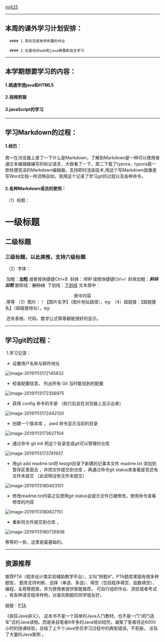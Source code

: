 [ml425]( https://github.com/ml425 )

------



## 本周的课外学习计划安排：

      #### 1.首先完成老师布置的作业

      #### 2.在基地对web和java再重新自主学习

------



## 本学期想要学习的内容：

#### 1.疏通学透java和HTML5

#### 2.视频剪辑

#### 3.javaScript的学习

------



## 学习Markdown的过程：

#### 1.经历：

​       周一在浏览器上查了一下什么是Markdown，了解到Markdown是一种可以使用普通文本编辑器编写的标记语言，大致看了一下，周二下载了typora，typora是一款轻便简洁的Markdown编辑器，支持即时渲染技术,用这个写Markdown就像是写Word文档一样流畅自如，我用这个记录了学习git的过程以及各种命令。

#### 2.各种Markdown语法的使用：

​     （1）标题：

# 一级标题

## 二级标题

### 三级标题，以此类推，支持六级标题

​     （2）字体：

​        加粗：**加粗** 或者按快捷键Ctrl+B
​        斜体：*倾斜* 或按快捷键Ctrl+I
​        斜体加粗：***斜体加粗***
​        删除线：~~删除线~~ 
​        下划线：<u>下划线</u>
​        文本居中：<center>居中内容</center>,等等
​     （3）图片：！【图片名字】（图片地址路径），eg:![]()
​     （4）超链接：【超链接名】（超链接地址），eg:[](https://pintia.cn/auth/login?redirect=https%3A%2F%2Fpintia.cn%2Fproblem-sets%2F1111848470497693696%2Fproblems%2F1111848773703892992)

​        还有表格、代码、数学公式等等都能很好的显示。 

------



## 学习git的过程：

​         1.学习记录： 

-  设置用户名称与邮件地址 

![image-20191113172145632](C:\Users\ML\AppData\Roaming\Typora\typora-user-images\image-20191113172145632.png)

- 检查配置信息， 列出所有 Git 当时能找到的配置 

![image-20191113172356975](C:\Users\ML\AppData\Roaming\Typora\typora-user-images\image-20191113172356975.png)

-  获得 config 命令的手册 （执行后会在浏览器上显示出来）

![image-20191113172442120](C:\Users\ML\AppData\Roaming\Typora\typora-user-images\image-20191113172442120.png)

-  创建一个版本库 ， pwd 命令显示当前的目录 

![image-20191113173627104](C:\Users\ML\AppData\Roaming\Typora\typora-user-images\image-20191113173627104.png)

-  通过命令 git init 把这个目录变成git可以管理的仓库 

![image-20191113173741937](C:\Users\ML\AppData\Roaming\Typora\typora-user-images\image-20191113173741937.png)

-  用git add readme.txt将 testgit目录下新建的记事本文件 readme.txt 添加到暂存区里面去 ，并把文件提交到仓库 ，再通过命令git status来查看是否还有文件未提交 （此说明没有文件未提交）

![image-20191113180403101](C:\Users\ML\AppData\Roaming\Typora\typora-user-images\image-20191113180403101.png)

-  修改readme.txt内容之后使用git status会提示文件已被修改，使用命令查看修改的内容

![image-20191113180627151](C:\Users\ML\AppData\Roaming\Typora\typora-user-images\image-20191113180627151.png)

- 重新将文件提交到仓库 ，

![image-20191113180726938](C:\Users\ML\AppData\Roaming\Typora\typora-user-images\image-20191113180726938.png)

等等的一些，这里是最基础的。

------

## 资源推荐

推荐PTA（程序设计类实验辅助教学平台），又叫“拼题A”，PTA题库里面有很多种题型， 题库支持判断、选择（单选、多选）、填空（包括程序填空、函数填空）、编程、主观等题类，并为使用者提供智能推荐。  可自行组织作业、测验或者考试 ，有各种语言程序样例，对喜欢刷题的同学很友好。

链接：[PTA](https://pintia.cn/)

《疯狂Java讲义》， 这本书不是一个简单的Java入门教材，也不是一门“闭门造车”式的Java读物。而是来自笔者6年多的Java培训经历，凝聚了笔者将近6000小时的授课经验，总结了上千个Java学员学习过程中的典型错误，不死板， 涉及了大量的Java案例 。
